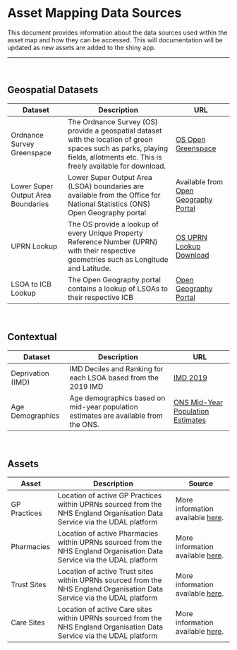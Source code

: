 # Asset Mapping Data Sources

This document provides information about the data sources used within the asset 
map and how they can be accessed. This will documentation will be updated as 
new assets are added to the shiny app.

***
<br/>

## Geospatial Datasets

| **Dataset**         | **Description**           | **URL**                   |
|---------------------|---------------------------|---------------------------|
| Ordnance Survey Greenspace | The Ordnance Survey (OS) provide a geospatial dataset with the location of green spaces such as parks, playing fields, allotments etc. This is freely available for download. | [OS Open Greenspace](https://www.ordnancesurvey.co.uk/products/os-open-greenspace) |
| Lower Super Output Area Boundaries | Lower Super Output Area (LSOA) boundaries are available from the Office for National Statistics (ONS) Open Geography portal | Available from [Open Geography Portal](https://geoportal.statistics.gov.uk/search?q=BDY_LSOA%20DEC_2021&sort=Title%7Ctitle%7Casc)
| UPRN Lookup | The OS provide a lookup of every Unique Property Reference Number (UPRN) with their respective geometries such as Longitude and Latitude. | [OS UPRN Lookup Download](https://osdatahub.os.uk/downloads/open/OpenUPRN)
| LSOA to ICB Lookup | The Open Geography portal contains a lookup of LSOAs to their respective ICB | [Open Geography Portal](https://geoportal.statistics.gov.uk/search?sort=Date%20Created%7Ccreated%7Cdesc&tags=LUP_EXACT_LSOA21_SICBL_ICB_CAL) |

<br/>

## Contextual

| **Dataset**         | **Description**           | **URL**                   |
|---------------------|---------------------------|---------------------------|
| Deprivation (IMD)   | IMD Deciles and Ranking for each LSOA based from the 2019 IMD | [IMD 2019](https://www.gov.uk/government/collections/english-indices-of-deprivation) |
| Age Demographics    | Age demographics based on mid-year population estimates are available from the ONS. | [ONS Mid-Year Population Estimates](https://www.ons.gov.uk/peoplepopulationandcommunity/populationandmigration/populationestimates/datasets/lowersuperoutputareamidyearpopulationestimates)

<br/>

## Assets

| **Asset** | **Description** | **Source** |
|-----------|-----------------|------------|
| GP Practices | Location of active GP Practices within UPRNs sourced from the NHS England Organisation Data Service via the UDAL platform | More information available [here](https://digital.nhs.uk/developer/api-catalogue/organisation-data-service-ord).
| Pharmacies | Location of active Pharmacies within UPRNs sourced from the NHS England Organisation Data Service via the UDAL platform | More information available [here](https://digital.nhs.uk/developer/api-catalogue/organisation-data-service-ord).
| Trust Sites | Location of active Trust sites within UPRNs sourced from the NHS England Organisation Data Service via the UDAL platform | More information available [here](https://digital.nhs.uk/developer/api-catalogue/organisation-data-service-ord).
| Care Sites | Location of active Care sites within UPRNs sourced from the NHS England Organisation Data Service via the UDAL platform | More information available [here](https://digital.nhs.uk/developer/api-catalogue/organisation-data-service-ord).